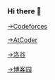 ### Hi there 👋

[->Codeforces](https://codeforces.com/profile/DJLiii)

[->AtCoder](https://atcoder.jp/users/l_cacherr)

[->洛谷](https://www.luogu.com.cn/user/132696)

[->博客园](https://www.cnblogs.com/l-cacherr/)

<!--
**l-cacherr/l-cacherr** is a ✨ _special_ ✨ repository because its `README.md` (this file) appears on your GitHub profile.

Here are some ideas to get you started:

- 🔭 I’m currently working on ...
- 🌱 I’m currently learning ...
- 👯 I’m looking to collaborate on ...
- 🤔 I’m looking for help with ...
- 💬 Ask me about ...
- 📫 How to reach me: ...
- 😄 Pronouns: ...
- ⚡ Fun fact: ...
-->
